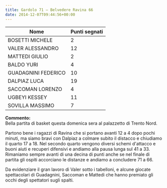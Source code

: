 ```yaml
---
title: Gardolo 71 – Belvedere Ravina 66
date: 2014-12-07T09:44:56+00:00
---
```

| **Nome** | **Punti segnati** |
| -------- | ----------------- |
| BOSETTI MICHELE | 2 |
| VALER ALESSANDRO | 12 |
| MATTEDI GIULIO | 2 |
| BALDO YURI | 4 |
| GUADAGNINI FEDERICO | 10 |
| DALPIAZ LUCA | 19 |
| SACCOMAN LORENZO | 4 |
| UGBEYI KESSEY | 11 |
| SOVILLA MASSIMO | 7 |

**Commento:**  
Bella partita di basket questa domenica sera al palazzetto di Trento Nord.

Partono bene i ragazzi di Ravina che si portano avanti 12 a 4 dopo pochi minuti, ma siamo bravi con Dalpiaz a colmare subito il distacco e chiudiamo il quarto 17 a 18. Nel secondo quarto vengono diversi schemi d'attacco e buoni aiuti e recuperi difensivi e andiamo alla pausa lunga sul 41 a 33. Rimaniamo sempre avanti di una decina di punti anche se nel finale di partita gli ospiti accorciano le distanze e andiamo a concludere 71 a 66.

Da evidenziare il gran lavoro di Valer sotto i tabelloni, e alcune giocate spettacolari di Guadagnini, Saccoman e Mattedi che hanno premiato gli occhi degli spettatori sugli spalti.